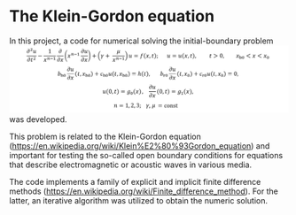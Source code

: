 # The Klein-Gordon equation
In this project, a code for numerical solving the initial-boundary problem
![ ](https://github.com/AndreyMaykov/The_Klein-Gordon_equation/blob/main/images/ibp_3.png)
was developed. 

This problem is related to the Klein-Gordon equation (https://en.wikipedia.org/wiki/Klein%E2%80%93Gordon_equation) and important for testing the so-called open boundary conditions for equations that describe electromagnetic or acoustic waves in various media.

The code implements a family of explicit and implicit finite difference methods (https://en.wikipedia.org/wiki/Finite_difference_method). For the latter, an iterative algorithm was utilized to obtain the numeric solution. 
